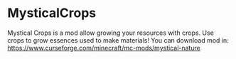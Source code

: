 # MysticalCrops
Mystical Crops is a mod allow growing your resources with crops. Use crops to grow essences used to make materials!
You can download mod in: https://www.curseforge.com/minecraft/mc-mods/mystical-nature
